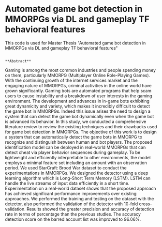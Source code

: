 # Automated game bot detection in MMORPGs via DL and gameplay TF behavioral features
 This code is used for  Master Thesis "Automated game bot detection in MMORPGs via DL and gameplay TF behavioral features"

                                                                                  **Abstract**

Gaming is among the most common industries and people spending money on them, particularly MMORPG (Multiplayer Online Role-Playing Games). With the continuing growth of the internet services market and the engaging nature of MMORPGs, criminal activities in the online world have grown significantly. Gaming bots are automated programs that help scam users to cause instability and a breakdown of user interests in the gaming environment.  The development and advances in in-game bots exhibiting great dynamicity and variety, which makes it incredibly difficult to detect the game bot in MMORPGs. Indeed this issue arises the need to design a system that can detect the game bot dynamically even when the game bot is advanced its behavior. In this study, we conducted a comprehensive literature review to review the existing techniques and their drawbacks used for game bot detection in MMORPGs. 
The objective of this work is to design a system that can automatically detect the game bots in MMORPG to recognize and distinguish between human and bot players. The proposed identification model can be deployed in real-world MMORPGs that can detect cheat via player behavior sequences during gameplay. To be lightweight and efficiently interpretable to other environments, the model employs a minimal feature set including an amount with an observation period. We used StarCraft: Brood War dataset to conduct the experimentations in MMORPGs. We designed the detector using a deep learning algorithm which is Long-Short Term Memory (LSTM). LSTM can handle the live streams of input data efficiently in a short time.  Experimentation on a real-world dataset shows that the proposed approach has achieved significant performance improvements over existing approaches. We performed the training and testing on the dataset with the detector, also performed the validation of the detector with 10-fold cross-validation. Results showed the greater precision and accuracy of detection rate in terms of percentage than the previous studies. The accuracy detection score on the barred account list was improved to 96.06%.
